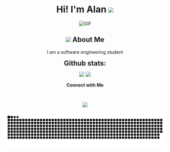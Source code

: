 <div id="hey" align="center">
  <h1>
    Hi!
    I'm Alan
    <img src="https://media.giphy.com/media/hvRJCLFzcasrR4ia7z/giphy.gif" width=40 />
  </h1>

<p align="center" >
 <img  height="280rem" alt="GIF" src="https://media.tenor.com/GfSX-u7VGM4AAAAC/coding.gif" />
 </p>


## <picture><img src = "https://github.com/7oSkaaa/7oSkaaa/blob/main/Images/about_me.gif?raw=true" width = 50px></picture> About Me

I am a software engineering student
<div align="center">
<h2 align="center" style="margin: 5px 10px;">Github stats:</h2> 

[![](https://github-readme-stats.vercel.app/api?username=Morfito0&show_icons=true&theme=tokyonight&hide_border=true&locale=en)](https://github.com/Morfito0)
[![](https://github-readme-streak-stats.herokuapp.com/?user=Morfito0&theme=material-palenight)](https://github.com/Morfito0)
</div>


 <b>Connect with Me</b>

<br>

<p align="center">

 <a href="https://www.instagram.com/morfitoo/">
 <img src='https://img.shields.io/badge/Instagram-%23E4405F.svg?style=for-the-badge&logo=Instagram&logoColor=white'>
 </a>
 
<br>
<p align="center">
  <img  src="https://raw.githubusercontent.com/Elanza-48/Elanza-48/main/resources/img/github-contribution-grid-snake.svg"
    alt="example" />
</p>
